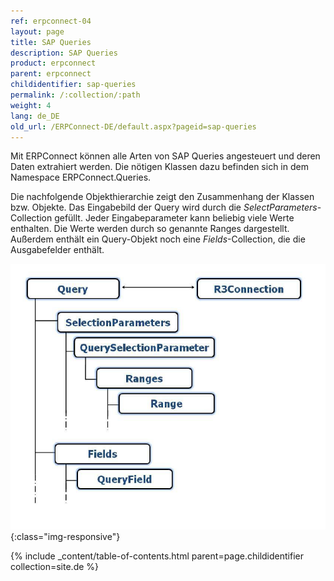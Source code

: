 ```yaml
---
ref: erpconnect-04
layout: page
title: SAP Queries
description: SAP Queries
product: erpconnect
parent: erpconnect
childidentifier: sap-queries
permalink: /:collection/:path
weight: 4
lang: de_DE
old_url: /ERPConnect-DE/default.aspx?pageid=sap-queries
---
```


Mit ERPConnect können alle Arten von SAP Queries angesteuert und deren Daten extrahiert werden. Die nötigen Klassen dazu befinden sich in dem Namespace ERPConnect.Queries.

Die nachfolgende Objekthierarchie zeigt den Zusammenhang der Klassen bzw. Objekte. Das Eingabebild der Query wird durch die *SelectParameters*-Collection gefüllt. Jeder Eingabeparameter kann beliebig viele Werte enthalten. Die Werte werden durch so genannte Ranges dargestellt. Außerdem enthält ein Query-Objekt noch eine *Fields*-Collection, die die Ausgabefelder enthält. 

![SAP-Query-Object-Model](/img/content/SAP-Query-Object-Model.png){:class="img-responsive"}

{% include _content/table-of-contents.html parent=page.childidentifier collection=site.de %}